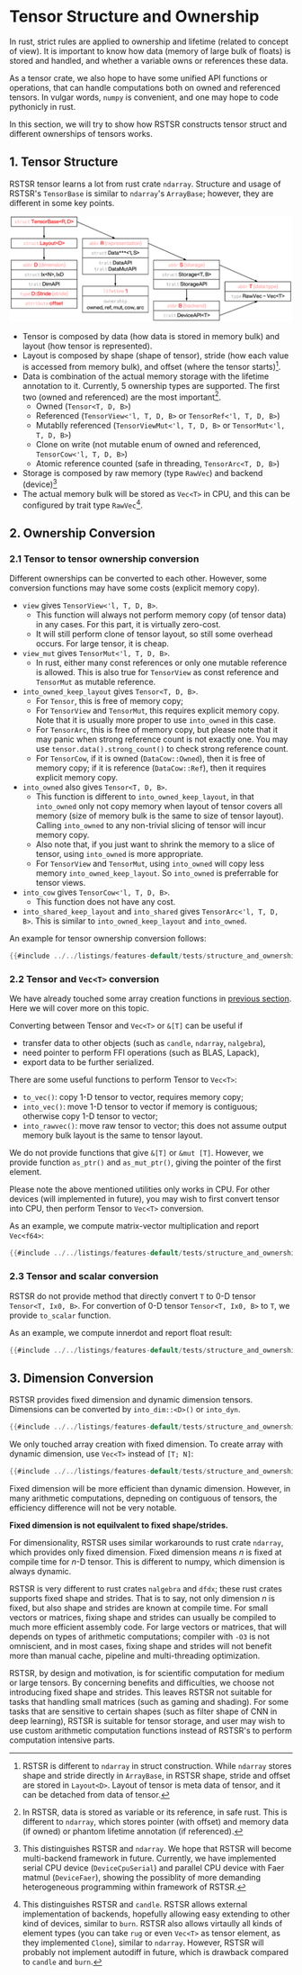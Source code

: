 # Tensor Structure and Ownership

In rust, strict rules are applied to ownership and lifetime (related to concept of view).
It is important to know how data (memory of large bulk of floats) is stored and handled, and whether a variable owns or references these data.

As a tensor crate, we also hope to have some unified API functions or operations, that can handle computations both on owned and referenced tensors.
In vulgar words, `numpy` is convenient, and one may hope to code pythonicly in rust.

In this section, we will try to show how RSTSR constructs tensor struct and different ownerships of tensors works.

## 1. Tensor Structure

RSTSR tensor learns a lot from rust crate `ndarray`.
Structure and usage of RSTSR's `TensorBase` is similar to `ndarray`'s `ArrayBase`; however, they are different in some key points.

![rstsr-basic-structure](../assets/rstsr-basic-structure.png)

- Tensor is composed by data (how data is stored in memory bulk) and layout (how tensor is represented).
- Layout is composed by shape (shape of tensor), stride (how each value is accessed from memory bulk), and offset (where the tensor starts)[^1].
- Data is combination of the actual memory storage with the lifetime annotation to it.
  Currently, 5 ownership types are supported. The first two (owned and referenced) are the most important[^2].
    - Owned (`Tensor<T, D, B>`)
    - Referenced (`TensorView<'l, T, D, B>` or `TensorRef<'l, T, D, B>`)
    - Mutablly referenced (`TensorViewMut<'l, T, D, B>` or `TensorMut<'l, T, D, B>`)
    - Clone on write (not mutable enum of owned and referenced, `TensorCow<'l, T, D, B>`)
    - Atomic reference counted (safe in threading, `TensorArc<T, D, B>`)
- Storage is composed by raw memory (type `RawVec`) and backend (device)[^3]
- The actual memory bulk will be stored as `Vec<T>` in CPU, and this can be configured by trait type `RawVec`[^4].
      
[^1]: RSTSR is different to `ndarray` in struct construction.
      While `ndarray` stores shape and stride directly in `ArrayBase`, in RSTSR shape, stride and offset are stored in `Layout<D>`.
      Layout of tensor is meta data of tensor, and it can be detached from data of tensor.

[^2]: In RSTSR, data is stored as variable or its reference, in safe rust.
      This is different to `ndarray`, which stores pointer (with offset) and memory data (if owned) or phantom lifetime annotation (if referenced).

[^3]: This distinguishes RSTSR and `ndarray`.
      We hope that RSTSR will become multi-backend framework in future.
      Currently, we have implemented serial CPU device (`DeviceCpuSerial`) and parallel CPU device with Faer matmul (`DeviceFaer`),
      showing the possiblity of more demanding heterogeneous programming within framework of RSTSR.

[^4]: This distinguishes RSTSR and `candle`.
      RSTSR allows external implementation of backends, hopefully allowing easy extending to other kind of devices, similar to `burn`.
      RSTSR also allows virtaully all kinds of element types (you can take `rug` or even `Vec<T>` as tensor element, as they implemented `Clone`), similar to `ndarray`.
      However, RSTSR will probably not implement autodiff in future, which is drawback compared to `candle` and `burn`.

## 2. Ownership Conversion

### 2.1 Tensor to tensor ownership conversion

Different ownerships can be converted to each other. However, some conversion functions may have some costs (explicit memory copy).

- `view` gives `TensorView<'l, T, D, B>`.
    - This function will always not perform memory copy (of tensor data) in any cases. For this part, it is virtually zero-cost.
    - It will still perform clone of tensor layout, so still some overhead occurs. For large tensor, it is cheap.
- `view_mut` gives `TensorMut<'l, T, D, B>`.
    - In rust, either many const references or only one mutable reference is allowed.
      This is also true for `TensorView` as const reference and `TensorMut` as mutable reference.
- `into_owned_keep_layout` gives `Tensor<T, D, B>`.
    - For `Tensor`, this is free of memory copy;
    - For `TensorView` and `TensorMut`, this requires explicit memory copy. Note that it is usually more proper to use `into_owned` in this case.
    - For `TensorArc`, this is free of memory copy, but please note that it may panic when strong reference count is not exactly one.
      You may use `tensor.data().strong_count()` to check strong reference count.
    - For `TensorCow`, if it is owned (`DataCow::Owned`), then it is free of memory copy; if it is reference (`DataCow::Ref`), then it requires explicit memory copy.
- `into_owned` also gives `Tensor<T, D, B>`.
    - This function is different to `into_owned_keep_layout`, in that `into_owned` only not copy memory when layout of tensor covers all memory (size of memory bulk is the same to size of tensor layout). Calling `into_owned` to any non-trivial slicing of tensor will incur memory copy.
    - Also note that, if you just want to shrink the memory to a slice of tensor, using `into_owned` is more appropriate.
    - For `TensorView` and `TensorMut`, using `into_owned` will copy less memory `into_owned_keep_layout`. So `into_owned` is preferrable for tensor views.
- `into_cow` gives `TensorCow<'l, T, D, B>`.
    - This function does not have any cost.
- `into_shared_keep_layout` and `into_shared` gives `TensorArc<'l, T, D, B>`. This is similar to `into_owned_keep_layout` and `into_owned`.

An example for tensor ownership conversion follows:

```rust
{{#include ../../listings/features-default/tests/structure_and_ownership.rs:tensor_ownership}}
```

### 2.2 Tensor and `Vec<T>` conversion

We have already touched some array creation functions in [previous section](01-tensor_creation.md#2-converting-rust-slices-to-rstsr-tensorview). 
Here we will cover more on this topic.

Converting between Tensor and `Vec<T>` or `&[T]` can be useful if
- transfer data to other objects (such as `candle`, `ndarray`, `nalgebra`),
- need pointer to perform FFI operations (such as BLAS, Lapack),
- export data to be further serialized.

There are some useful functions to perform Tensor to `Vec<T>`:
- `to_vec()`: copy 1-D tensor to vector, requires memory copy;
- `into_vec()`: move 1-D tensor to vector if memory is contiguous; otherwise copy 1-D tensor to vector;
- `into_rawvec()`: move raw tensor to vector; this does not assume output memory bulk layout is the same to tensor layout.

We do not provide functions that give `&[T]` or `&mut [T]`.
However, we provide function `as_ptr()` and `as_mut_ptr()`, giving the pointer of the first element.

Please note the above mentioned utilities only works in CPU.
For other devices (will implemented in future), you may wish to first convert tensor into CPU, then perform Tensor to `Vec<T>` conversion.

As an example, we compute matrix-vector multiplication and report `Vec<f64>`:

```rust
{{#include ../../listings/features-default/tests/structure_and_ownership.rs:to_vec}}
```

### 2.3 Tensor and scalar conversion

RSTSR do not provide method that directly convert `T` to 0-D tensor `Tensor<T, Ix0, B>`.
For convertion of 0-D tensor `Tensor<T, Ix0, B>` to `T`, we provide `to_scalar` function.

As an example, we compute innerdot and report float result:

```rust
{{#include ../../listings/features-default/tests/structure_and_ownership.rs:to_scalar}}
```

## 3. Dimension Conversion

RSTSR provides fixed dimension and dynamic dimension tensors. Dimensions can be converted by `into_dim::<D>()` or `into_dyn`.

```rust
{{#include ../../listings/features-default/tests/structure_and_ownership.rs:dim_conversion}}
```

We only touched array creation with fixed dimension. To create array with dynamic dimension, use `Vec<T>` instead of `[T; N]`:

```rust
{{#include ../../listings/features-default/tests/structure_and_ownership.rs:dyn_dim_construct}}
```

Fixed dimension will be more efficient than dynamic dimension. However, in many arithmetic computations, depneding on contiguous of tensors, the efficiency difference will not be very notable.

<div class="warning">

**Fixed dimension is not equilvalent to fixed shape/strides.**

For dimensionality, RSTSR uses similar workarounds to rust crate `ndarray`, which provides only fixed dimension.
Fixed dimension means $n$ is fixed at compile time for $n$-D tensor. This is different to numpy, which dimension is always dynamic.

RSTSR is very different to rust crates `nalgebra` and `dfdx`; these rust crates supports fixed shape and strides.
That is to say, not only dimension $n$ is fixed, but also shape and strides are known at compile time.
For small vectors or matrices, fixing shape and strides can usually be compiled to much more efficient assembly code.
For large vectors or matrices, that will depends on types of arithmetic computations;
compiler with `-O3` is not omniscient, and in most cases, fixing shape and strides will not benefit more than manual cache, pipeline and multi-threading optimization.

RSTSR, by design and motivation, is for scientific computation for medium or large tensors.
By concerning benefits and difficulties, we choose not introducing fixed shape and strides.
This leaves RSTSR not suitable for tasks that handling small matrices (such as gaming and shading).
For some tasks that are sensitive to certain shapes (such as filter shape of CNN in deep learning), RSTSR is suitable for tensor storage, and user may wish to use custom arithmetic computation functions instead of RSTSR's to perform computation intensive parts.

</div>
